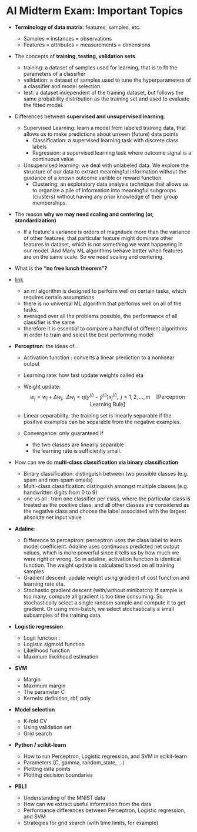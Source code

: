 # AI Midterm Exam: Important Topics

* **Terminology of data matrix**: features, samples, etc.
  * Samples = instances = observations
  * Features = attributes = measurements = dimensions
* The concepts of **training, testing, validation sets**.
  * training: a dataset of samples used for learning, that is to fit the parameters of a classifier
  * validation: a dataset of samples used to tune the hyperparameters of a classifier and model selection.
  * test: a dataset independent of the training dataset, but follows the same probability distribution as the training set and used to evaluate the fitted model.
* Differences between **supervised and unsupervised learning**.
  * Supervised Learning: learn a model from labeled training data, that allows us to make predictions about unseen (future) data points
    * Classification: a supervised learning task with discrete class labels
    * Regression: a supervised learning task where outcome signal is a continuous value
  * Unsupervised learning: we deal with unlabeled data. We explore the structure of our data to extract mearningful information without the guidance of a known outcome varible or reward function.
    * Clustering: an exploratory data analysis technique that allows us to organize a pile of information into meaningful subgroups (clusters) without having any prior knowledge of their group memberships.


* The reason **why we may need scaling and centering (or, standardization)**

  * If a feature's variance is orders of magnitude more than the variance of other features, that particular feature might dominate other features in dataset, which is not  something we want happening in our model. And Many ML algorithms behave better when features are on the same scale. So we need scaling and centering.


* What is the **“no free lunch theorem”?**
   
* [link](https://ml-dnn.tistory.com/1)
   * an ml algorithm is designed to perform well on certain tasks, which requires certain assumptions
   * there is no universal ML algorithm that performs well on all of the tasks.
   * averaged over all the problems possible, the performance of all classifier is the same
   * therefore it is essential to compare a handful of different algorithms in order to train and select the best performing model 
   
* **Perceptron**: the ideas of...
   * Activation function : converts a linear prediction to a nonlinear output
   
   * Learning rate: how fast update weights called eta
   
   * Weight update: 
     $$
     w_j = w_j + \Delta w_j, \;\; \Delta w_j = \eta (y^{(i)} - \hat y^{(i)} ) x_j^{(i)}, \;\; j=1,2,\dots, m \quad \text{[Perceptron Learning Rule]}
     $$
   
   * Linear separability: the training set is linearly separable if the positive examples can be separable from the negative examples.
   
   * Convergence: only guaranteed if
   
     * the two classes are linearly separable
     * the learning rate is sufficiently small.


* How can we do **multi-class classification via binary classification**
  * Binary classification: distinguish between two possible classes (e.g. spam and non-spam emails)
  * Multi-class classification: distinguish amongst multiple classes (e.g. handwritten digits from 0 to 9)
  * one  vs all : train one classifier per class, where the particular class is treated as the positive class, and all other classes are considered as the negative class and choose the label associated with the largest absolute net input value .


* **Adaline**:
   * Difference to perceptron: perceptron uses the class label to learn model coefficient. Adaline uses continuous predicted net output values, which is more powerful since it tells us by how much we were right or wrong. So in adaline, activation function is identical function. The weight update is calculated based on all training samples 
   * Gradient descent: update weight using gradient of cost function and learning rate eta.
   * Stochastic gradient descent (with/without minibatch): If sample is too many, compute all gradient is too time consuming. So stochastically select a single random sample and compute it to get gradient. Or using mini-batch, we select stochastically a small subsamples of the training data.


* **Logistic regression**
   * Logit function : 
   * Logistic sigmoid function
   * Likelihood function
   * Maximum likelihood estimation


* **SVM**
   * Margin
   * Maximum margin
   * The parameter C
   * Kernels: definition, rbf, poly


* **Model selection**
   * K-fold CV
   * Using validation set
   * Grid search


* **Python / scikit-learn**
   * How to run Perceptron, Logistic regression, and SVM in scikit-learn
   * Parameters (C, gamma, random_state, …)
   * Plotting data points
   * Plotting decision boundaries


* **PBL1**
   * Understanding of the MNIST data
   * How can we extract useful information from the data
   * Performance differences between Perceptron, Logistic regression, and SVM
   * Strategies for grid search (with time limits, for example)